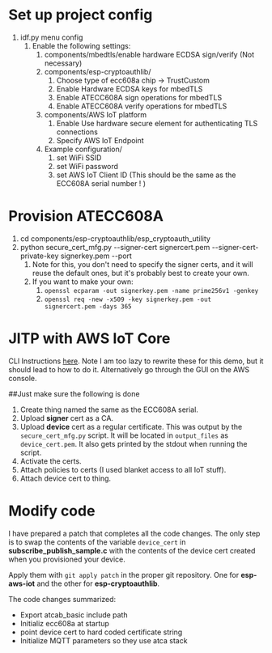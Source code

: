 # Set up project config
1. idf.py menu config
    1. Enable the following settings:
        1. components/mbedtls/enable hardware ECDSA sign/verify (Not necessary)
        1. components/esp-cryptoauthlib/
            1. Choose type of ecc608a chip -> TrustCustom
            1. Enable Hardware ECDSA keys for mbedTLS
            1. Enable ATECC608A sign operations for mbedTLS
            1. Enable ATECC608A verify operations for mbedTLS
        1. components/AWS IoT platform
            1. Enable Use hardware secure element for authenticating TLS connections
            1. Specify AWS IoT Endpoint
        1. Example configuration/
            1. set WiFi SSID
            1. set WiFi password
            1. set AWS IoT Client ID (This should be the same as the ECC608A serial number ! )


# Provision ATECC608A
1. cd components/esp-cryptoauthlib/esp_cryptoauth_utility
1. python secure_cert_mfg.py --signer-cert signercert.pem --signer-cert-private-key signerkey.pem --port
    1. Note for this, you don't need to specify the signer certs, and it will reuse the default ones, but it's probably best to create your own.
    1. If you want to make your own:
        1. `openssl ecparam -out signerkey.pem -name prime256v1 -genkey`
        1. `openssl req -new -x509 -key signerkey.pem -out signercert.pem -days 365`
# JITP with AWS IoT Core
CLI Instructions [here](https://github.com/aws/amazon-freertos/tree/master/vendors/microchip/secure_elements/app/example_trust_chain_tool). Note I am too lazy to rewrite these for this demo, but it should lead to how to do it.
Alternatively go through the GUI on the AWS console. 

##Just make sure the following is done
1. Create thing named the same as the ECC608A serial.
1. Upload **signer** cert as a CA.
1. Upload **device** cert as a regular certificate. This was output by the `secure_cert_mfg.py` script. It will be located in `output_files` as `device_cert.pem`. It also gets printed by the stdout when running the script.
1. Activate the certs.
1. Attach policies to certs (I used blanket access to all IoT stuff).
1. Attach device cert to thing.

# Modify code
I have prepared a patch that completes all the code changes. The only step is to swap the contents of the variable `device_cert` in **subscribe_publish_sample.c** with the contents of the device cert created when you provisioned your device.

Apply them with `git apply patch` in the proper git repository. One for **esp-aws-iot** and the other for **esp-cryptoauthlib**.

The code changes summarized:
* Export atcab_basic include path
* Initializ ecc608a at startup
* point device cert to hard coded certificate string
* Initialize MQTT parameters so they use atca stack
